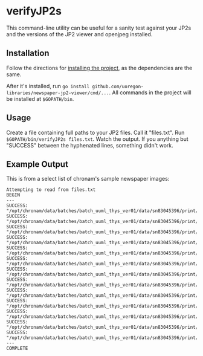 verifyJP2s
=====

This command-line utility can be useful for a sanity test against your JP2s and
the versions of the JP2 viewer and openjpeg installed.

Installation
-----

Follow the directions for [installing the project](/README.md), as the dependencies
are the same.

After it's installed, run `go install
github.com/uoregon-libraries/newspaper-jp2-viewer/cmd/...`.  All commands in
the project will be installed at `$GOPATH/bin`.

Usage
-----

Create a file containing full paths to your JP2 files.  Call it "files.txt".
Run `$GOPATH/bin/verifyJP2s files.txt`.  Watch the output.  If you anything but
"SUCCESS" between the hyphenated lines, something didn't work.

Example Output
-----

This is from a select list of chronam's sample newspaper images:

```
Attempting to read from files.txt
BEGIN
---
SUCCESS: "/opt/chronam/data/batches/batch_uuml_thys_ver01/data/sn83045396/print/1911091701/0010.jp2"
SUCCESS: "/opt/chronam/data/batches/batch_uuml_thys_ver01/data/sn83045396/print/1911091701/0036.jp2"
SUCCESS: "/opt/chronam/data/batches/batch_uuml_thys_ver01/data/sn83045396/print/1911091701/0054.jp2"
SUCCESS: "/opt/chronam/data/batches/batch_uuml_thys_ver01/data/sn83045396/print/1911091701/0049.jp2"
SUCCESS: "/opt/chronam/data/batches/batch_uuml_thys_ver01/data/sn83045396/print/1911091701/0026.jp2"
SUCCESS: "/opt/chronam/data/batches/batch_uuml_thys_ver01/data/sn83045396/print/1911091701/0016.jp2"
SUCCESS: "/opt/chronam/data/batches/batch_uuml_thys_ver01/data/sn83045396/print/1911091701/0021.jp2"
SUCCESS: "/opt/chronam/data/batches/batch_uuml_thys_ver01/data/sn83045396/print/1911091701/0034.jp2"
SUCCESS: "/opt/chronam/data/batches/batch_uuml_thys_ver01/data/sn83045396/print/1911091701/0014.jp2"
SUCCESS: "/opt/chronam/data/batches/batch_uuml_thys_ver01/data/sn83045396/print/1911091701/0027.jp2"
SUCCESS: "/opt/chronam/data/batches/batch_uuml_thys_ver01/data/sn83045396/print/1911091701/0042.jp2"
SUCCESS: "/opt/chronam/data/batches/batch_uuml_thys_ver01/data/sn83045396/print/1911091701/0032.jp2"
SUCCESS: "/opt/chronam/data/batches/batch_uuml_thys_ver01/data/sn83045396/print/1911091701/0044.jp2"
---
COMPLETE
```

